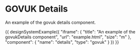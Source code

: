 # GOVUK Details

An example of the govuk details component.

{{ designSystemExample({
"iframe": {
    "title": "An example of the govukDetails component",
    "url": "example.html",
    "size": "m"
},
"component": {
    "name": "details",
    "type": "govuk"
}
}) }}

